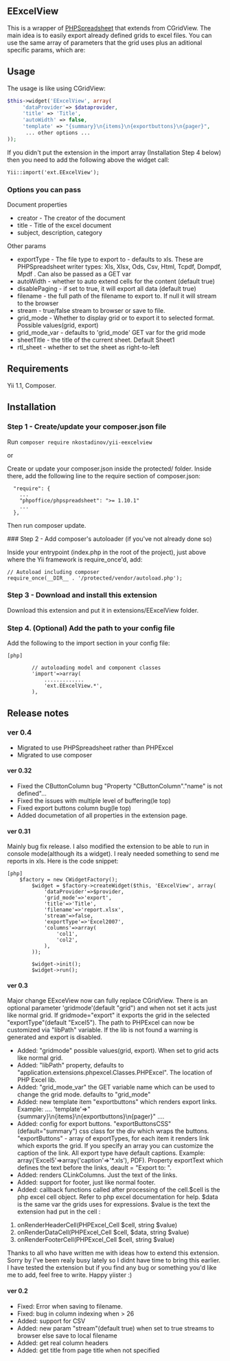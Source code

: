 EExcelView
----------------------

This is a wrapper of [PHPSpreadsheet](https://phpspreadsheet.readthedocs.io/en/latest/ "PHPSpreadsheet") that extends from CGridView. 
The main idea is to easily export already defined grids to excel files. 
You can use the same array of parameters that the grid uses plus an aditional specific params, which are:

## Usage

The usage is like using CGridView:

```php
$this->widget('EExcelView', array(
     'dataProvider'=> $dataprovider,
     'title' => 'Title',
     'autoWidth' => false,
     'template' => "{summary}\n{items}\n{exportbuttons}\n{pager}",
      ... other options ...
));
```

If you didn't put the extension in the import array (Installation Step 4 below) 
then you need to add the following above the widget call:

~~~
Yii::import('ext.EExcelView');
~~~

### Options you can pass

Document properties

-  creator - The creator of the document
-  title - Title of the excel document
-  subject, description, category

Other params

-  exportType - The file type to export to - defaults to xls.  These are PHPSpreadsheet writer types: Xls, Xlsx, Ods, Csv, Html, Tcpdf, Dompdf, Mpdf .  Can also be passed as a GET var
-  autoWidth - whether to auto extend cells for the content (default true)
-  disablePaging - if set to true, it will export all data (default true)
-  filename - the full path of the filename to export to. If null it will stream to the browser
-  stream - true/false stream to browser or save to file.
-  grid_mode - Whether to display grid or to export it to selected format. Possible values(grid, export)
-  grid_mode_var - defaults to 'grid_mode' GET var for the grid mode
-  sheetTitle - the title of the current sheet.  Default Sheet1
-  rtl_sheet - whether to set the sheet as right-to-left

## Requirements

Yii 1.1, Composer.

## Installation

### Step 1 - Create/update your composer.json file

Run `composer require nkostadinov/yii-eexcelview`

or

Create or update your composer.json inside the protected/ folder. 
Inside there, add the following line to the require section of composer.json:

````
  "require": {
    ...
    "phpoffice/phpspreadsheet": ">= 1.10.1"
    ...
  },
````

Then run composer update.

### Step 2 - Add composer's autoloader (if you've not already done so)

Inside your entrypoint (index.php in the root of the project), just above where the Yii framework is require_once'd, add:
````
// Autoload including composer
require_once(__DIR__ . '/protected/vendor/autoload.php');
````

### Step 3 - Download and install this extension
 
Download this extension and put it in extensions/EExcelView folder.

### Step 4. (Optional) Add the path to your config file

Add the following to the import section in your config file:

~~~
[php]

		// autoloading model and component classes
		'import'=>array(
			.............
			'ext.EExcelView.*',
		),
~~~

## Release notes

### ver 0.4
- Migrated to use PHPSpreadsheet rather than PHPExcel
- Migrated to use composer

#### ver 0.32
- Fixed the CButtonColumn bug "Property "CButtonColumn"."name" is not defined"...
- Fixed the issues with multiple level of buffering(le top)
- Fixed export buttons column bug(le top)
- Added documetation of all properties in the extension page.

#### ver 0.31
Mainly bug fix release. I also modified the extension to be able to run in console mode(although its a widget). I realy needed something to send me reports in xls. Here is the code snippet:


~~~
[php]
  	$factory = new CWidgetFactory();	
		$widget = $factory->createWidget($this, 'EExcelView', array(
			'dataProvider'=>$provider,
			'grid_mode'=>'export',
			'title'=>'Title',
			'filename'=>'report.xlsx',
			'stream'=>false,
			'exportType'=>'Excel2007',
			'columns'=>array(
				'col1',
				'col2',
			),
		));
		
		$widget->init();
		$widget->run();
~~~


#### ver 0.3
Major change EExceView now can fully replace CGridView. There is an optional parameter 'gridmode'(default "grid") and when not set it acts just like normal grid. If gridmode="export" it exports the grid in the selected "exportType"(default "Excel5"). The path to PHPExcel can now be customized via "libPath" variable. If the lib is not found a warning is generated and export is disabled.
 
- Added: "gridmode" possible values(grid, export). When set to grid acts like normal grid.
- Added: "libPath" property, defaults to "application.extensions.phpexcel.Classes.PHPExcel". The location of PHP Excel lib.
- Added: "grid_mode_var" the GET variable name which can be used to change the grid mode. defaults to "grid_mode"
- Added: new template item "exportbuttons" which renders export links. Example: 
....
'template'=>"{summary}\n{items}\n{exportbuttons}\n{pager}"
....
- Added: config for export buttons.
  "exportButtonsCSS"(default="summary") css class for the div which wraps the buttons. "exportButtons" - array of exportTypes, for each item it renders link which exports the grid. If you specify an array you can customize the caption of the link. All export type have default captions. Example: array('Excel5'=>array('caption'=>'*.xls'), PDF). Property exportText which defines the text before the links, deault = "Export to: ".
- Added: renders CLinkColumns. Just the text of the links.
- Added: support for footer, just like normal footer.
- Added: callback functions called after processing of the cell.$cell is the php excel cell object. Refer to php excel documentation for help. $data is the same var the grids uses for expressions. $value is the text the extension had put in the cell : 
1. onRenderHeaderCell(PHPExcel_Cell $cell, string $value)
2. onRenderDataCell(PHPExcel_Cell $cell, $data, string $value)
3. onRenderFooterCell(PHPExcel_Cell $cell, string $value)

Thanks to all who have written me with ideas how to extend this extension. Sorry by I've been realy busy lately so I didnt have time to bring this earlier. I have tested the extension but if you find any bug or something you'd like me to add, feel free to write. Happy yiister :) 

#### ver 0.2
- Fixed: Error when saving to filename.
- Fixed: bug in column indexing when > 26
- Added: support for CSV
- Added: new param "stream"(default true) when set to true streams to browser else save to local filename
- Added: get real column headers
- Added: get title from page title when not specified
